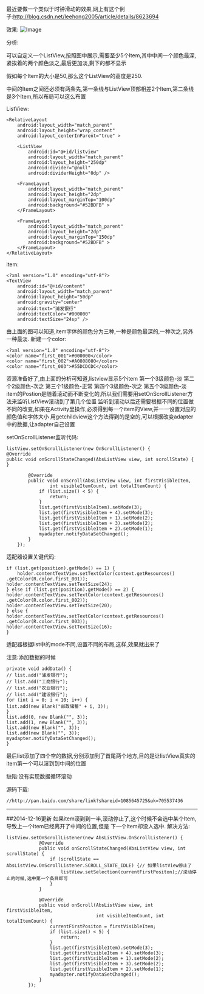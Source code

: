 最近要做一个类似于时钟滑动的效果,网上有这个例子:http://blog.csdn.net/leehong2005/article/details/8623694

效果:
![Image](https://github.com/siyehua/Android_Siyehua/blob/master/MyListView/_module/mylistview.gif)

分析:

可以自定义一个ListView,按照图中展示,需要至少5个Item,其中中间一个颜色最深,紧挨着的两个颜色淡之,最后更加淡,剩下的都不显示

假如每个Item的大小是50,那么这个ListView的高度是250.

中间的Item之间还必须有两条先,第一条线与ListView顶部相差2个Item,第二条线是3个Item,所以布局可以这么布置

ListView:

```
<RelativeLayout
    android:layout_width="match_parent"
    android:layout_height="wrap_content"
    android:layout_centerInParent="true" >

    <ListView
        android:id="@+id/listview"
        android:layout_width="match_parent"
        android:layout_height="250dp"
        android:divider="@null"
        android:dividerHeight="0dp" />

    <FrameLayout
        android:layout_width="match_parent"
        android:layout_height="2dp"
        android:layout_marginTop="100dp"
        android:background="#52BDFB" >
    </FrameLayout>

    <FrameLayout
        android:layout_width="match_parent"
        android:layout_height="2dp"
        android:layout_marginTop="150dp"
        android:background="#52BDFB" >
    </FrameLayout>
</RelativeLayout>
```

item:
```
<?xml version="1.0" encoding="utf-8"?>
<TextView
    android:id="@+id/content"
    android:layout_width="match_parent"
    android:layout_height="50dp"
    android:gravity="center"
    android:text="浦发银行"
    android:textColor="#000000"
    android:textSize="24sp" />
```

由上面的图可以知道,item字体的颜色分为三种,一种是颜色最深的,一种次之,另外一种最淡.
新建一个color:

```
<?xml version="1.0" encoding="utf-8"?>
<color name="first_001">#000000</color>
<color name="first_002">#A0808080</color>
<color name="first_003">#55DCDCDC</color>
```
资源准备好了,由上面的分析可知道,listview显示5个item 第一个3级颜色-淡
第二个2级颜色-次之 第三个1级颜色-正常 第四个3级颜色-次之 第五个3级颜色-淡
item的Postion是随着滚动而不断变化的,所以我们需要用setOnScrollListener方法来监听ListView滚动到了第几个位置
监听到滚动以后还需要根据不同的位置做不同的改变,如果在Activity里操作,必须得到每一个item的View,并一一设置对应的颜色值和字体大小
用getchildview这个方法得到的是空的,可以根据改变adapter中的数据,让adapter自己设置

setOnScrollListener监听代码:
```
listView.setOnScrollListener(new OnScrollListener() {
@Override
public void onScrollStateChanged(AbsListView view, int scrollState) {
}

        @Override
        public void onScroll(AbsListView view, int firstVisibleItem,
                int visibleItemCount, int totalItemCount) {
            if (list.size() < 5) {
                return;
            }
            list.get(firstVisibleItem).setMode(3);
            list.get(firstVisibleItem + 4).setMode(3);
            list.get(firstVisibleItem + 1).setMode(2);
            list.get(firstVisibleItem + 3).setMode(2);
            list.get(firstVisibleItem + 2).setMode(1);
            myadapter.notifyDataSetChanged();
        }
    });
 ```
适配器设置关键代码:
```
if (list.get(position).getMode() == 1) {
    holder.contentTextView.setTextColor(context.getResources()
.getColor(R.color.first_001));
holder.contentTextView.setTextSize(24);
} else if (list.get(position).getMode() == 2) {
holder.contentTextView.setTextColor(context.getResources()
.getColor(R.color.first_002));
holder.contentTextView.setTextSize(20);
} else {
holder.contentTextView.setTextColor(context.getResources()
.getColor(R.color.first_003));
holder.contentTextView.setTextSize(16);
}
```
适配器根据list中的mode不同,设置不同的布局,这样,效果就出来了


注意:添加数据的时候
```
private void addData() {
// list.add("浦发银行");
// list.add("工商银行");
// list.add("农业银行");
// list.add("建设银行");
for (int i = 0; i < 10; i++) {
list.add(new Blank("邮政储蓄" + i, 3));
}
list.add(0, new Blank("", 3));
list.add(1, new Blank("", 3));
list.add(new Blank("", 3));
list.add(new Blank("", 3));
myadapter.notifyDataSetChanged();
}
```
最后list添加了四个空的数据,分别添加到了首尾两个地方,目的是让listView真实的item第一个可以滚到到中间的位置

缺陷:没有实现数据循环滚动

源码下载:

```
//http://pan.baidu.com/share/link?shareid=1085645725&uk=705537436
```
------------------------------------------------------------------
##2014-12-16更新
如果item滚到到一半,滚动停止了,这个时候不会选中某个Item,导致上一个Item已经离开了中间的位置,但是
下一个Item却没人选中.
解决方法:
```
listView.setOnScrollListener(new AbsListView.OnScrollListener() {
            @Override
            public void onScrollStateChanged(AbsListView view, int scrollState) {
                if (scrollState == AbsListView.OnScrollListener.SCROLL_STATE_IDLE) {// 如果listView停止了
                    listView.setSelection(currentFirstPositon);//滚动停止的时候,选中第一个条目即可
                }
            }

            @Override
            public void onScroll(AbsListView view, int firstVisibleItem,
                                 int visibleItemCount, int totalItemCount) {
                currentFirstPositon = firstVisibleItem;
                if (list.size() < 5) {
                    return;
                }
                list.get(firstVisibleItem).setMode(3);
                list.get(firstVisibleItem + 4).setMode(3);
                list.get(firstVisibleItem + 1).setMode(2);
                list.get(firstVisibleItem + 3).setMode(2);
                list.get(firstVisibleItem + 2).setMode(1);
                myadapter.notifyDataSetChanged();
            }
        });
```